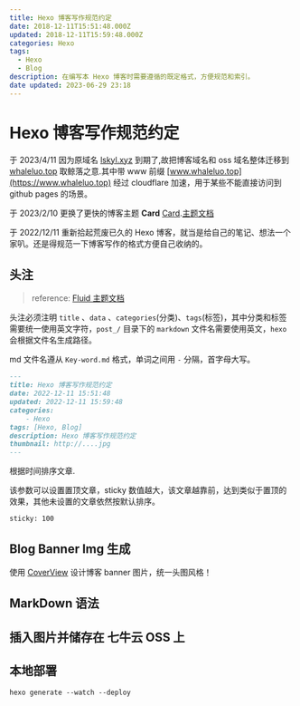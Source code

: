 ```yaml
---
title: Hexo 博客写作规范约定
date: 2018-12-11T15:51:48.000Z
updated: 2018-12-11T15:59:48.000Z
categories: Hexo
tags:
  - Hexo
  - Blog
description: 在编写本 Hexo 博客时需要遵循的既定格式，方便规范和索引。
date updated: 2023-06-29 23:18
---
```


# Hexo 博客写作规范约定

于 2023/4/11 因为原域名 [lskyl.xyz](https://lskyl.xyz) 到期了,故把博客域名和 oss 域名整体迁移到 [whaleluo.top](https://whaleluo.top) 取鲸落之意.其中带 www 前缀 [www.whaleluo.top](https://www.whaleluo.top) 经过 cloudflare 加速，用于某些不能直接访问到 github pages 的场景。

于 2023/2/10 更换了更快的博客主题 **Card** [Card](https://github.com/ChrAlpha/hexo-theme-cards).[主题文档](https://theme-cards.ichr.me/)

于 2022/12/11 重新拾起荒废已久的 Hexo 博客，就当是给自己的笔记、想法一个家叭。还是得规范一下博客写作的格式方便自己收纳的。

## 头注

> reference: [Fluid 主题文档](https://fluid-dev.github.io/hexo-fluid-docs/guide/)

头注必须注明 `title` 、`data` 、`categories`(分类)、`tags`(标签)，其中分类和标签需要统一使用英文字符，`post_/` 目录下的 `markdown` 文件名需要使用英文，`hexo` 会根据文件名生成路径。

md 文件名遵从 `Key-word.md` 格式，单词之间用 `-` 分隔，首字母大写。

```md
---
title: Hexo 博客写作规范约定
date: 2022-12-11 15:51:48
updated: 2022-12-11 15:59:48
categories: 
    - Hexo
tags: [Hexo, Blog]
description: Hexo 博客写作规范约定
thumbnail: http://....jpg
---
```

根据时间排序文章.

该参数可以设置置顶文章，sticky 数值越大，该文章越靠前，达到类似于置顶的效果，其他未设置的文章依然按默认排序。

```text
sticky: 100
```

## Blog Banner Img 生成

使用 [CoverView](https://coverview.vercel.app/) 设计博客 banner 图片，统一头图风格！

## MarkDown 语法

## 插入图片并储存在 七牛云 OSS 上

## 本地部署

```shell
hexo generate --watch --deploy
```
